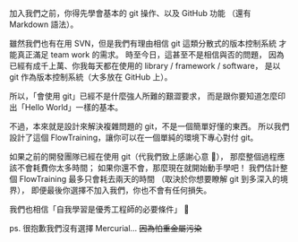 加入我們之前，你得先學會基本的 git 操作、以及 GitHub 功能
（還有 Markdown 語法）。

雖然我們也有在用 SVN，但是我們有理由相信 git 這類分散式的版本控制系統
才能真正滿足 team work 的需求。
時至今日，這甚至不是相信與否的問題，
因為已經有成千上萬、你我每天都在使用的 library / framework / software，
是以 git 作為版本控制系統（大多放在 GitHub 上）。

所以，「會使用 git」已經不是什麼強人所難的艱澀要求，
而是跟你要知道怎麼印出「Hello World」一樣的基本。

不過，本來就是設計來解決複雜問題的 git，不是一個簡單好懂的東西。
所以我們設計了這個 FlowTraining，讓你可以在一個單純的環境下專心對付 git。

如果之前的開發團隊已經在使用 git（代我們致上感謝心意 :gift_heart:），
那麼整個過程應該不會耗費你太多時間；
如果你還不會，那麼現在就開始動手學吧！
我們估計整個 FlowTraining 最多只會耗去兩天的時間
（取決於你想要瞭解 git 到多深入的境界），
即便最後你選擇不加入我們，你也不會有任何損失。

我們也相信「自我學習是優秀工程師的必要條件」 :dancer:


ps. 很抱歉我們沒有選擇 Mercurial... ~~因為怕重金屬污染~~